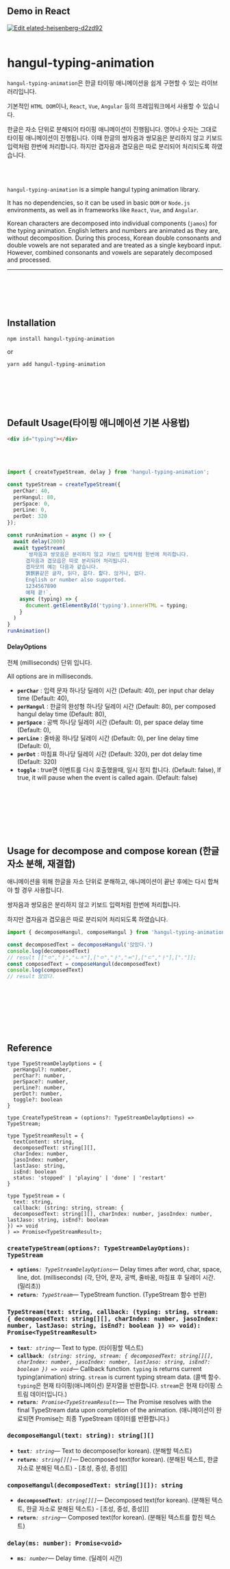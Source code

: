 ## Demo in React
[![Edit elated-heisenberg-d2zd92](https://codesandbox.io/static/img/play-codesandbox.svg)](https://codesandbox.io/p/sandbox/elated-heisenberg-d2zd92?file=%2Fsrc%2FApp.tsx%3A39%2C42)
<br/><br/>

# hangul-typing-animation

`hangul-typing-animation`은 한글 타이핑 애니메이션을 쉽게 구현할 수 있는 라이브러리입니다.

기본적인 `HTML DOM`이나, `React`, `Vue`, `Angular` 등의 프레임워크에서 사용할 수 있습니다.

한글은 자소 단위로 분해되어 타이핑 애니메이션이 진행됩니다.
영어나 숫자는 그대로 타이핑 애니메이션이 진행됩니다.
이때 한글의 쌍자음과 쌍모음은 분리하지 않고 키보드 입력처럼 한번에 처리합니다.
하지만 겹자음과 겹모음은 따로 분리되어 처리되도록 하였습니다.

<br/><br/>

`hangul-typing-animation` is a simple hangul typing animation library.

It has no dependencies, so it can be used in basic `DOM` or `Node.js` environments, as well as in frameworks like `React`, `Vue`, and `Angular`.

Korean characters are decomposed into individual components (`jamos`) for the typing animation.
English letters and numbers are animated as they are, without decomposition.
During this process, Korean double consonants and double vowels are not separated and are treated as a single keyboard input.
However, combined consonants and vowels are separately decomposed and processed.

***
<br/><br/>
<br/><br/>

## Installation

```bash
npm install hangul-typing-animation
```
or
```bash
yarn add hangul-typing-animation
```

<br/><br/>
<br/><br/>

## Default Usage(타이핑 애니메이션 기본 사용법)

```html
<div id="typing"></div>
```

<br/><br/>

```typescript
import { createTypeStream, delay } from 'hangul-typing-animation';

const typeStream = createTypeStream({
  perChar: 40,
  perHangul: 80,
  perSpace: 0,
  perLine: 0,
  perDot: 320
});

const runAnimation = async () => {
  await delay(2000)
  await typeStream(
      `쌍자음과 쌍모음은 분리하지 않고 키보드 입력처럼 한번에 처리합니다.
      겹자음과 겹모읍은 따로 분리되어 처리됩니다.
      겹자모의 예는 다음과 같습니다.
      꿹뷁뷹같은 글자, 읽다, 읎다. 핥다. 앉거나, 없다.
      English or number also supported.
      1234567890
      예제 끝!`,
    async (typing) => {
      document.getElementById('typing').innerHTML = typing;
    }
  )
}
runAnimation()
```

#### DelayOptions

전체 (milliseconds) 단위 입니다.

All options are in milliseconds.

- **`perChar`** : 입력 문자 하나당 딜레이 시간 (Default: 40), per input char delay time (Default: 40), 
- **`perHangul`** : 한글의 완성형 하나당 딜레이 시간 (Default: 80), per composed hangul delay time (Default: 80),
- **`perSpace`** : 공백 하나당 딜레이 시간 (Default: 0), per space delay time (Default: 0),
- **`perLine`** : 줄바꿈 하나당 딜레이 시간 (Default: 0), per line delay time (Default: 0),
- **`perDot`** : 마침표 하나당 딜레이 시간 (Default: 320), per dot delay time (Default: 320)
- **`toggle`** : true면 이벤트를 다시 호출했을때, 일시 정지 합니다. (Default: false), If true, it will pause when the event is called again. (Default: false)

<br/><br/>
<br/><br/>
<br/><br/>

## Usage for decompose and compose korean (한글 자소 분해, 재결합)

애니메이션을 위해 한글을 자소 단위로 분해하고, 애니메이션이 끝난 후에는 다시 합쳐야 할 경우 사용합니다.

쌍자음과 쌍모음은 분리하지 않고 키보드 입력처럼 한번에 처리합니다.

하지만 겹자음과 겹모음은 따로 분리되어 처리되도록 하였습니다.

```typescript
import { decomposeHangul, composeHangul } from 'hangul-typing-animation';

const decomposedText = decomposeHangul('앉았다.')
console.log(decomposedText)
// result [["ㅇ","ㅏ","ㄴㅈ"],["ㅇ","ㅏ","ㅆ"],["ㄷ","ㅏ"],["."]];
const composedText = composeHangul(decomposedText)
console.log(composedText)
// result 앉았다.
```

<br/><br/>
<br/><br/>
<br/><br/>

## Reference
```tsx
type TypeStreamDelayOptions = {
  perHangul?: number,
  perChar?: number,
  perSpace?: number,
  perLine?: number,
  perDot?: number,
  toggle?: boolean
}

type CreateTypeStream = (options?: TypeStreamDelayOptions) => TypeStream;

type TypeStreamResult = {
  textContent: string,
  decomposedText: string[][],
  charIndex: number,
  jasoIndex: number,
  lastJaso: string,
  isEnd: boolean
  status: 'stopped' | 'playing' | 'done' | 'restart'
}

type TypeStream = (
  text: string,
  callback: (string: string, stream: {
  decomposedText: string[][], charIndex: number, jasoIndex: number, lastJaso: string, isEnd?: boolean
}) => void
) => Promise<TypeStreamResult>;

```

### `createTypeStream(options?: TypeStreamDelayOptions): TypeStream`
  - **`options`**_`: TypeStreamDelayOptions`_&mdash; Delay times after word, char, space, line, dot. (milliseconds) (각, 단어, 문자, 공백, 줄바꿈, 마침표 후 딜레이 시간. (밀리초))
  - **`return`**_`: TypeStream`_&mdash; TypeStream function. (TypeStream 함수 반환)

### `TypeStream(text: string, callback: (typing: string, stream: { decomposedText: string[][], charIndex: number, jasoIndex: number, lastJaso: string, isEnd?: boolean }) => void): Promise<TypeStreamResult>`
  - **`text`**_`: string`_&mdash; Text to type. (타이핑할 텍스트)
  - **`callback`**_`: (string: string, stream: { decomposedText: string[][], charIndex: number, jasoIndex: number, lastJaso: string, isEnd?: boolean }) => void`_&mdash; Callback function. `typing` is returns current typing(animation) string. `stream` is current typing stream data. (콜백 함수. `typing`은 현재 타이핑(애니메이션) 문자열을 반환합니다. `stream`은 현재 타이핑 스트림 데이터입니다.)
  - **`return`**_`: Promise<TypeStreamResult>`_&mdash; The Promise resolves with the final TypeStream data upon completion of the animation. (애니메이션이 완료되면 Promise는 최종 TypeStream 데이터를 반환합니다.)


  ### `decomposeHangul(text: string): string[][]`
  - **`text`**_`: string`_&mdash; Text to decompose(for korean). (분해할 텍스트)
  - **`return`**_`: string[][]`_&mdash; Decomposed text(for korean). (분해된 텍스트, 한글 자소로 분해된 텍스트) - [초성, 중성, 종성][]
  
  ### `composeHangul(decomposedText: string[][]): string`
  - **`decomposedText`**_`: string[][]`_&mdash; Decomposed text(for korean). (분해된 텍스트, 한글 자소로 분해된 텍스트) - [초성, 중성, 종성][]
  - **`return`**_`: string`_&mdash; Composed text(for korean). (분해된 텍스트를 합친 텍스트)

  ### `delay(ms: number): Promise<void>`
  - **`ms`**_`: number`_&mdash; Delay time. (딜레이 시간)
  
